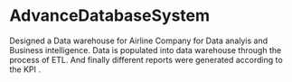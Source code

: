 # AdvanceDatabaseSystem
Designed a Data warehouse for Airline Company for Data analyis and Business intelligence.
Data is populated into data warehouse through the process of ETL. And finally different
reports were generated according to the KPI .
